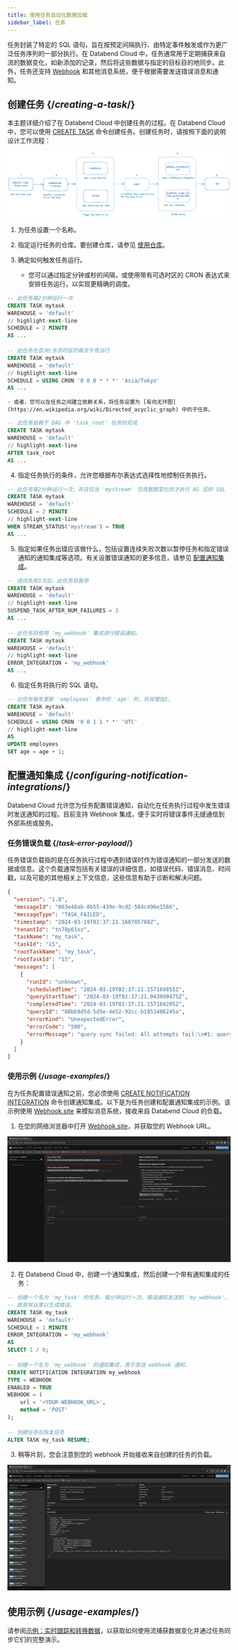 ```yaml
---
title: 使用任务自动化数据加载
sidebar_label: 任务
---
```


任务封装了特定的 SQL 语句，旨在按预定间隔执行、由特定事件触发或作为更广泛任务序列的一部分执行。在 Databend Cloud 中，任务通常用于定期捕获来自流的数据变化，如新添加的记录，然后将这些数据与指定的目标目的地同步。此外，任务还支持 [Webhook](https://en.wikipedia.org/wiki/Webhook) 和其他消息系统，便于根据需要发送错误消息和通知。

## 创建任务 {/*creating-a-task*/}

本主题详细介绍了在 Databend Cloud 中创建任务的过程。在 Databend Cloud 中，您可以使用 [CREATE TASK](/sql/sql-commands/ddl/task/ddl-create_task) 命令创建任务。创建任务时，请按照下面的说明设计工作流程：

![alt text](../../../../public/img/load/task.png)

1. 为任务设置一个名称。
2. 指定运行任务的仓库。要创建仓库，请参见 [使用仓库](/guides/cloud/using-databend-cloud/warehouses)。
3. 确定如何触发任务运行。

    - 您可以通过指定分钟或秒的间隔，或使用带有可选时区的 CRON 表达式来安排任务运行，以实现更精确的调度。

  ```sql title='示例：'
  -- 此任务每2分钟运行一次
  CREATE TASK mytask
  WAREHOUSE = 'default'
  // highlight-next-line
  SCHEDULE = 2 MINUTE
  AS ...

  -- 此任务在亚洲/东京时区的每天午夜运行
  CREATE TASK mytask
  WAREHOUSE = 'default'
  // highlight-next-line
  SCHEDULE = USING CRON '0 0 0 * * *' 'Asia/Tokyo'
  AS ...
  ```

    - 或者，您可以在任务之间建立依赖关系，将任务设置为 [有向无环图](https://en.wikipedia.org/wiki/Directed_acyclic_graph) 中的子任务。

  ```sql title='示例：'
  -- 此任务依赖于 DAG 中 'task_root' 任务的完成
  CREATE TASK mytask
  WAREHOUSE = 'default'
  // highlight-next-line
  AFTER task_root
  AS ...
  ```

4. 指定任务执行的条件，允许您根据布尔表达式选择性地控制任务执行。

  ```sql title='示例：'
  -- 此任务每2分钟运行一次，并且仅当 'mystream' 包含数据变化时才执行 AS 后的 SQL
  CREATE TASK mytask
  WAREHOUSE = 'default'
  SCHEDULE = 2 MINUTE
  // highlight-next-line
  WHEN STREAM_STATUS('mystream') = TRUE
  AS ...
  ```

5. 指定如果任务出错应该做什么，包括设置连续失败次数以暂停任务和指定错误通知的通知集成等选项。有关设置错误通知的更多信息，请参见 [配置通知集成](#configuring-notification-integrations)。

  ```sql title='示例：'
  -- 连续失败3次后，此任务将暂停
  CREATE TASK mytask
  WAREHOUSE = 'default'
  // highlight-next-line
  SUSPEND_TASK_AFTER_NUM_FAILURES = 3
  AS ...

  -- 此任务将使用 'my_webhook' 集成进行错误通知。
  CREATE TASK mytask
  WAREHOUSE = 'default'
  // highlight-next-line
  ERROR_INTEGRATION = 'my_webhook'
  AS ...
  ```

6. 指定任务将执行的 SQL 语句。

  ```sql title='示例：'
  -- 此任务每年更新 'employees' 表中的 'age' 列，将其增加1。
  CREATE TASK mytask
  WAREHOUSE = 'default'
  SCHEDULE = USING CRON '0 0 1 1 * *' 'UTC'
  // highlight-next-line
  AS
  UPDATE employees
  SET age = age + 1;
  ```

## 配置通知集成 {/*configuring-notification-integrations*/}

Databend Cloud 允许您为任务配置错误通知，自动化在任务执行过程中发生错误时发送通知的过程。目前支持 Webhook 集成，便于实时将错误事件无缝通信到外部系统或服务。

### 任务错误负载 {/*task-error-payload*/}

任务错误负载指的是在任务执行过程中遇到错误时作为错误通知的一部分发送的数据或信息。这个负载通常包括有关错误的详细信息，如错误代码、错误消息、时间戳，以及可能的其他相关上下文信息，这些信息有助于诊断和解决问题。

```json title='任务错误负载示例：'
{
  "version": "1.0",
  "messageId": "063e40ab-0b55-439e-9cd2-504c496e1566",
  "messageType": "TASK_FAILED",
  "timestamp": "2024-03-19T02:37:21.160705788Z",
  "tenantId": "tn78p61xz",
  "taskName": "my_task",
  "taskId": "15",
  "rootTaskName": "my_task",
  "rootTaskId": "15",
  "messages": [
    {
      "runId": "unknown",
      "scheduledTime": "2024-03-19T02:37:21.157169855Z",
      "queryStartTime": "2024-03-19T02:37:21.043090475Z",
      "completedTime": "2024-03-19T02:37:21.157169205Z",
      "queryId": "88bb9d5d-5d5e-4e52-92cc-b1953406245a",
      "errorKind": "UnexpectedError",
      "errorCode": "500",
      "errorMessage": "query sync failed: All attempts fail:\n#1: query error: code: 1006, message: divided by zero while evaluating function `divide(1, 0)`"
    }
  ]
}
```

### 使用示例 {/*usage-examples*/}

在为任务配置错误通知之前，您必须使用 [CREATE NOTIFICATION INTEGRATION](/sql/sql-commands/ddl/notification/ddl-create-notification) 命令创建通知集成。以下是为任务创建和配置通知集成的示例。该示例使用 [Webhook.site](http://webhook.site) 来模拟消息系统，接收来自 Databend Cloud 的负载。

1. 在您的网络浏览器中打开 [Webhook.site](http://webhook.site)，并获取您的 Webhook URL。

![alt text](../../../../public/img/load/webhook-1.png)

2. 在 Databend Cloud 中，创建一个通知集成，然后创建一个带有通知集成的任务：

```sql
-- 创建一个名为 'my_task' 的任务，每分钟运行一次，错误通知发送到 'my_webhook'。
-- 故意除以零以生成错误。
CREATE TASK my_task
WAREHOUSE = 'default'
SCHEDULE = 1 MINUTE
ERROR_INTEGRATION = 'my_webhook'
AS
SELECT 1 / 0;

-- 创建一个名为 'my_webhook' 的通知集成，用于发送 webhook 通知。
CREATE NOTIFICATION INTEGRATION my_webhook
TYPE = WEBHOOK
ENABLED = TRUE
WEBHOOK = (
    url = '<YOUR-WEBHOOK_URL>',
    method = 'POST'
);

-- 创建任务后恢复任务
ALTER TASK my_task RESUME;
```

3. 稍等片刻，您会注意到您的 webhook 开始接收来自创建的任务的负载。

![alt text](../../../../public/img/load/webhook-2.png)

## 使用示例 {/*usage-examples*/}



请参阅[示例：实时跟踪和转换数据](01-stream.md#example-tracking-and-transforming-data-in-real-time)，以获取如何使用流捕获数据变化并通过任务同步它们的完整演示。